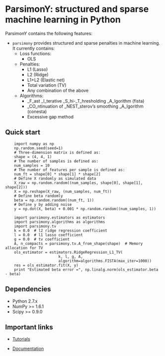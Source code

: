 ParsimonY: structured and sparse machine learning in Python
===========================================================

ParsimonY contains the following features:
* `parsimony` provides structured and sparse penalties in machine learning. It currently contains:
    * Loss functions:
        * OLS
    * Penalties:
        * L1 (Lasso)
        * L2 (Ridge)
        * L1+L2 (Elastic net)
        * Total variation (TV)
        * Any combination of the above
    * Algorithms:
        * _F_ast _I_terative _S_hi-_T_hresholding _A_lgorithm (fista)
        * _CO_ntinuation of _NEST_sterov’s smoothing _A_lgorithm (conesta)
        * Excessive gap method

Quick start
-----------

```
    import numpy as np
    np.random.seed(seed=1)
    # Three-dimension matrix is defined as:
    shape = (4, 4, 1)
    # The number of samples is defined as:
    num_samples = 10
    # The number of features per sample is defined as:
    num_ft = shape[0] * shape[1] * shape[2]
    # Define X randomly as simulated data
    X_raw = np.random.random((num_samples, shape[0], shape[1], shape[2]))
    X = np.reshape(X_raw, (num_samples, num_ft))
    # Define beta randomly
    beta = np.random.random((num_ft, 1))
    # Define y by adding noise
    y = np.dot(X, beta) + 0.001 * np.random.random((num_samples, 1))
```


```
    import parsimony.estimators as estimators
    import parsimony.algorithms as algorithms
    import parsimony.tv
    k = 0.0  # l2 ridge regression coefficient
    l = 0.0  # l1 lasso coefficient
    g = 0.0  # tv coefficient
    A, n_compacts = parsimony.tv.A_from_shape(shape)  # Memory allocation for TV
    ols_estimator = estimators.RidgeRegression_L1_TV(
                        k, l, g, A,
                        algorithm=algorithms.FISTA(max_iter=1000))
    res = ols_estimator.fit(X, y)
    print "Estimated beta error =", np.linalg.norm(ols_estimator.beta - beta)
```

Dependencies
------------

* Python 2.7.x
* NumPy >= 1.6.1
* Scipy >= 0.9.0


Important links
----------------

* [Tutorials](http://neurospin.github.io/pylearn-parsimony/tutorials.html)

* [Documentation](http://neurospin.github.io/pylearn-parsimony/)
